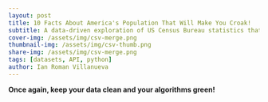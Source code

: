 ```yaml
---
layout: post
title: 10 Facts About America's Population That Will Make You Croak!
subtitle: A data-driven exploration of US Census Bureau statistics that reveal demographic trends, regional differences, and fascinating population shifts.
cover-img: /assets/img/csv-merge.png
thumbnail-img: /assets/img/csv-thumb.png
share-img: /assets/img/csv-merge.png
tags: [datasets, API, python]
author: Ian Roman Villanueva
---
```


**Once again, keep your data clean and your algorithms green!**